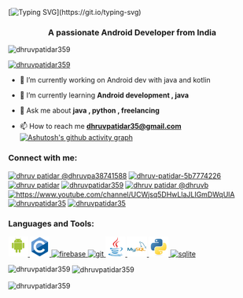 [![Typing SVG](https://readme-typing-svg.demolab.com/?lines=System+.+out+.+println+(+dhruvpatidar359+);)](https://git.io/typing-svg)
<h3 align="center">A passionate Android Developer from India</h3>
<p align="left"> <img src="https://komarev.com/ghpvc/?username=dhruvpatidar359&label=Profile%20views&color=0e75b6&style=flat" alt="dhruvpatidar359" /> </p>

<p align="left"> <a href="https://github.com/ryo-ma/github-profile-trophy"><img src="https://github-profile-trophy.vercel.app/?username=dhruvpatidar359" alt="dhruvpatidar359" /></a> </p>

- 🔭 I’m currently working on Android dev with java and kotlin

- 🌱 I’m currently learning **Android development , java**

- 💬 Ask me about **java , python , freelancing**

- 📫 How to reach me **dhruvpatidar35@gmail.com**
[![Ashutosh's github activity graph](https://activity-graph.herokuapp.com/graph?username=dhruvpatidar359)](https://github.com/ashutosh00710/github-readme-activity-graph)


<h3 align="left">Connect with me:</h3>
<p align="left">
<a href="https://twitter.com/dhruv patidar @dhruvpa38741588" target="blank"><img align="center" src="https://raw.githubusercontent.com/rahuldkjain/github-profile-readme-generator/master/src/images/icons/Social/twitter.svg" alt="dhruv patidar @dhruvpa38741588" height="30" width="40" /></a>
<a href="https://linkedin.com/in/dhruv-patidar-5b7774226" target="blank"><img align="center" src="https://raw.githubusercontent.com/rahuldkjain/github-profile-readme-generator/master/src/images/icons/Social/linked-in-alt.svg" alt="dhruv-patidar-5b7774226" height="30" width="40" /></a>
<a href="https://fb.com/dhruv patidar" target="blank"><img align="center" src="https://raw.githubusercontent.com/rahuldkjain/github-profile-readme-generator/master/src/images/icons/Social/facebook.svg" alt="dhruv patidar" height="30" width="40" /></a>
<a href="https://instagram.com/dhruvpatidar359" target="blank"><img align="center" src="https://raw.githubusercontent.com/rahuldkjain/github-profile-readme-generator/master/src/images/icons/Social/instagram.svg" alt="dhruvpatidar359" height="30" width="40" /></a>
<a href="https://hashnode.com/dhruv patidar" target="blank"><img align="center" src="https://raw.githubusercontent.com/rahuldkjain/github-profile-readme-generator/master/src/images/icons/Social/hashnode.svg" alt="dhruv patidar @dhruvb" height="30" width="40" /></a>
<a href="https://www.youtube.com/c/dino dhruv" target="blank"><img align="center" src="https://raw.githubusercontent.com/rahuldkjain/github-profile-readme-generator/master/src/images/icons/Social/youtube.svg" alt="https://www.youtube.com/channel/UCWjsq5DHwLlaJLIGmDWqUlA" height="30" width="40" /></a>
<a href="https://www.hackerrank.com/dhruvpatidar35" target="blank"><img align="center" src="https://raw.githubusercontent.com/rahuldkjain/github-profile-readme-generator/master/src/images/icons/Social/hackerrank.svg" alt="dhruvpatidar35" height="30" width="40" /></a>
<a href="https://www.leetcode.com/dhruvpatidar35" target="blank"><img align="center" src="https://raw.githubusercontent.com/rahuldkjain/github-profile-readme-generator/master/src/images/icons/Social/leet-code.svg" alt="dhruvpatidar35" height="30" width="40" /></a>
</p>

<h3 align="left">Languages and Tools:</h3>
<p align="left"> <a href="https://developer.android.com" target="_blank" rel="noreferrer"> <img src="https://raw.githubusercontent.com/devicons/devicon/master/icons/android/android-original-wordmark.svg" alt="android" width="40" height="40"/> </a> <a href="https://www.cprogramming.com/" target="_blank" rel="noreferrer"> <img src="https://raw.githubusercontent.com/devicons/devicon/master/icons/c/c-original.svg" alt="c" width="40" height="40"/> </a> <a href="https://firebase.google.com/" target="_blank" rel="noreferrer"> <img src="https://www.vectorlogo.zone/logos/firebase/firebase-icon.svg" alt="firebase" width="40" height="40"/> </a> <a href="https://git-scm.com/" target="_blank" rel="noreferrer"> <img src="https://www.vectorlogo.zone/logos/git-scm/git-scm-icon.svg" alt="git" width="40" height="40"/> </a> <a href="https://www.java.com" target="_blank" rel="noreferrer"> <img src="https://raw.githubusercontent.com/devicons/devicon/master/icons/java/java-original.svg" alt="java" width="40" height="40"/> </a> <a href="https://www.mysql.com/" target="_blank" rel="noreferrer"> <img src="https://raw.githubusercontent.com/devicons/devicon/master/icons/mysql/mysql-original-wordmark.svg" alt="mysql" width="40" height="40"/> </a> <a href="https://www.python.org" target="_blank" rel="noreferrer"> <img src="https://raw.githubusercontent.com/devicons/devicon/master/icons/python/python-original.svg" alt="python" width="40" height="40"/> </a> <a href="https://www.sqlite.org/" target="_blank" rel="noreferrer"> <img src="https://www.vectorlogo.zone/logos/sqlite/sqlite-icon.svg" alt="sqlite" width="40" height="40"/> </a> </p>

<p><img align="left" src="https://github-readme-stats.vercel.app/api/top-langs?username=dhruvpatidar359&show_icons=true&locale=en&layout=compact" alt="dhruvpatidar359" /></p>

<p>&nbsp;<img align="center" src="https://github-readme-stats.vercel.app/api?username=dhruvpatidar359&show_icons=true&locale=en" alt="dhruvpatidar359" /></p>

<p><img align="center" src="https://github-readme-streak-stats.herokuapp.com/?user=dhruvpatidar359&" alt="dhruvpatidar359" /></p>
